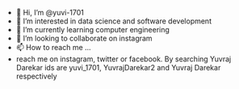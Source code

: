 - 👋 Hi, I’m @yuvi-1701
- 👀 I’m interested in data science and software development
- 🌱 I’m currently learning computer engineering
- 💞️ I’m looking to collaborate on instagram
- 📫 How to reach me ...
- reach me on instagram, twitter or facebook. By searching Yuvraj Darekar ids are yuvi_1701, YuvrajDarekar2 and Yuvraj Darekar respectively

<!---
yuvi-1701/yuvi-1701 is a ✨ special ✨ repository because its `README.md` (this file) appears on your GitHub profile.
You can click the Preview link to take a look at your changes.
--->
